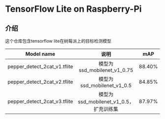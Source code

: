 # TensorFlow Lite on Raspberry-Pi
## 介绍
这个仓库包含tensorflow lite在树莓派上的目标检测模型

Model name                                                                                                                                                                                    | 说明  | mAP | FPS
--------------------------------------------------------------------------------------------------------------------------------------------------------------------------------------------- | :--------: | :----------: | :-----:
pepper_detect_2cat_v1.tflite                      | 模型为ssd_mobilenet_v1_0.75                  | 88.40%            | 5.8
pepper_detect_2cat_v2.tflite                      | 模型为ssd_mobilenet_v1_0.5                   | 84.85%            | 9.8
pepper_detect_2cat_v3.tflite                      | 模型为ssd_mobilenet_v1_0.5，扩充训练集         | 87.97%            | 9.8
